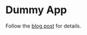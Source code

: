 # Dummy App

Follow the [blog post](https://dev.to/kengowada/gorm-and-goose-migrations-1ec) for details.
